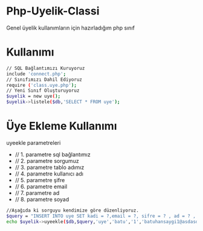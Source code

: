 # Php-Uyelik-Classi

Genel üyelik kullanımların için hazırladığım php sınıf

# Kullanımı

```sh
// SQL Bağlantımızı Kuruyoruz
include 'connect.php';
// Sınıfımızı Dahil Ediyoruz
require ('class.uye.php');
// Yeni Sınıf Oluşturuyoruz
$uyelik = new uye();
$uyelik->listele($db,'SELECT * FROM uye');
```
# Üye Ekleme Kullanımı
uyeekle parametreleri
- // 1. parametre sql bağlantımız
- // 2. parametre sorgumuz
- // 3. parametre tablo adımız
- // 4. parametre kullanıcı adı
- // 5. parametre şifre
- // 6. parametre email
- // 7. parametre ad
- // 8. parametre soyad
```sh
//Aşağıda ki sorguyu kendimize göre düzenliyoruz.
$query = "INSERT INTO uye SET kadi = ?,email = ?, sifre = ? , ad = ? , soyad= ?";
echo $uyelik->uyeekle($db,$query,'uye','batu','1','batuhansaygi1@asdasd.com','batuhan','saygılı');
```